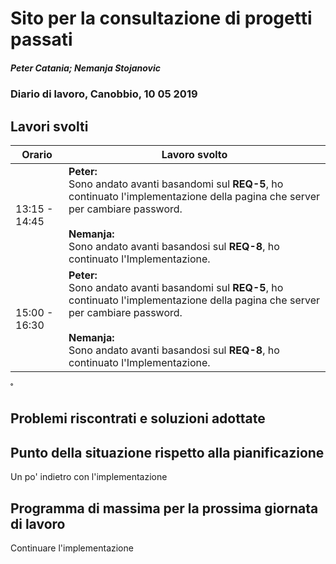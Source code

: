 # Sito per la consultazione di progetti passati  
##### Peter Catania; Nemanja Stojanovic
### Diario di lavoro, Canobbio, 10 05 2019

## Lavori svolti


|Orario        |Lavoro svolto                 |
|--------------|------------------------------|
| 13:15 - 14:45 | **Peter:**<br> Sono andato avanti basandomi sul **REQ-5**, ho continuato l'implementazione della pagina che server per cambiare password. <br><br>**Nemanja:**<br> Sono andato avanti basandosi sul **REQ-8**, ho continuato l'Implementazione. |
| 15:00 - 16:30 | **Peter:**<br> Sono andato avanti basandomi sul **REQ-5**, ho continuato l'implementazione della pagina che server per cambiare password. <br><br>**Nemanja:**<br> Sono andato avanti basandosi sul **REQ-8**, ho continuato l'Implementazione. |

˚
##  Problemi riscontrati e soluzioni adottate


##  Punto della situazione rispetto alla pianificazione
Un po' indietro con l'implementazione

## Programma di massima per la prossima giornata di lavoro
Continuare l'implementazione
